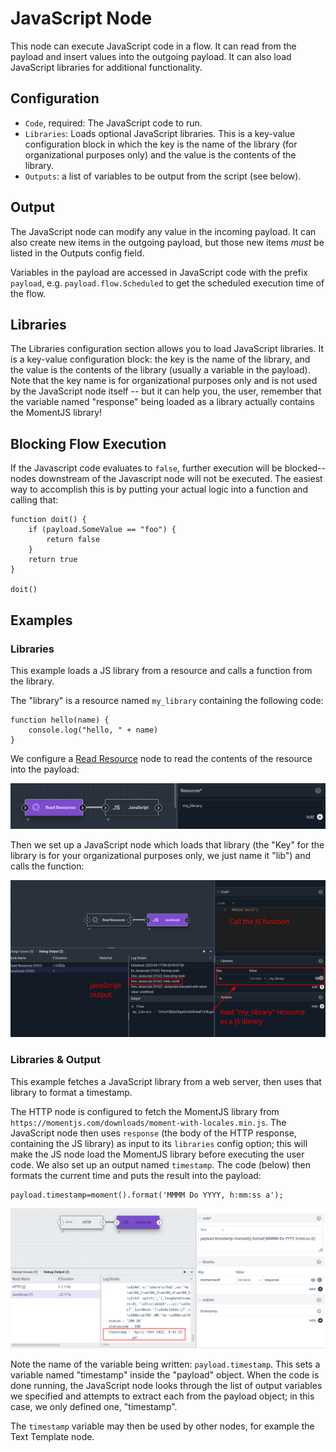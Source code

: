 # JavaScript Node

This node can execute JavaScript code in a flow. It can read from the payload and insert values into the outgoing payload. It can also load JavaScript libraries for additional functionality.

## Configuration

* `Code`, required: The JavaScript code to run.
* `Libraries`: Loads optional JavaScript libraries. This is a key-value configuration block in which the key is the name of the library (for organizational purposes only) and the value is the contents of the library.
* `Outputs`: a list of variables to be output from the script (see below).

## Output

The JavaScript node can modify any value in the incoming payload. It can also create new items in the outgoing payload, but those new items *must* be listed in the Outputs config field.

Variables in the payload are accessed in JavaScript code with the prefix `payload`, e.g. `payload.flow.Scheduled` to get the scheduled execution time of the flow.

## Libraries

The Libraries configuration section allows you to load JavaScript libraries. It is a key-value configuration block: the key is the name of the library, and the value is the contents of the library (usually a variable in the payload). Note that the key name is for organizational purposes only and is not used by the JavaScript node itself -- but it can help you, the user, remember that the variable named "response" being loaded as a library actually contains the MomentJS library!

## Blocking Flow Execution

If the Javascript code evaluates to `false`, further execution will be blocked--nodes downstream of the Javascript node will not be executed. The easiest way to accomplish this is by putting your actual logic into a function and calling that:

```
function doit() {
	if (payload.SomeValue == "foo") {
		return false
	}
	return true
}

doit()
```

## Examples

### Libraries

This example loads a JS library from a resource and calls a function from the library.

The "library" is a resource named `my_library` containing the following code:

```
function hello(name) {
	console.log("hello, " + name)
}
```

We configure a [Read Resource](resourceget.md) node to read the contents of the resource into the payload:

![](javascript-resource-read.png)

Then we set up a JavaScript node which loads that library (the "Key" for the library is for your organizational purposes only, we just name it "lib") and calls the function:

![](javascript-library.png)

### Libraries & Output

This example fetches a JavaScript library from a web server, then uses that library to format a timestamp.

The HTTP node is configured to fetch the MomentJS library from `https://momentjs.com/downloads/moment-with-locales.min.js`. The JavaScript node then uses `response` (the body of the HTTP response, containing the JS library) as input to its `libraries` config option; this will make the JS node load the MomentJS library before executing the user code. We also set up an output named `timestamp`. The code (below) then formats the current time and puts the result into the payload:

```
payload.timestamp=moment().format('MMMM Do YYYY, h:mm:ss a');
```

![](javascript-example.png)

Note the name of the variable being written: `payload.timestamp`. This sets a variable named "timestamp" inside the "payload" object. When the code is done running, the JavaScript node looks through the list of output variables we specified and attempts to extract each from the payload object; in this case, we only defined one, "timestamp".

The `timestamp` variable may then be used by other nodes, for example the Text Template node.